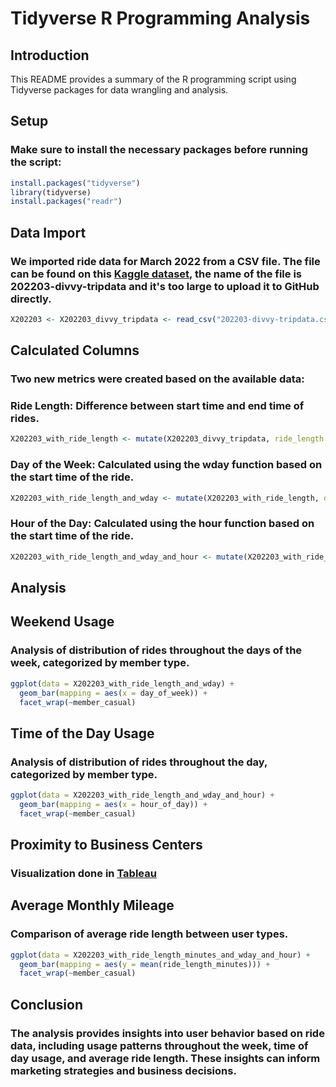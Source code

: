 # Tidyverse R Programming Analysis

## Introduction
This README provides a summary of the R programming script using Tidyverse packages for data wrangling and analysis.

## Setup
### Make sure to install the necessary packages before running the script:
```r
install.packages("tidyverse")
library(tidyverse)
install.packages("readr")
```

## Data Import
### We imported ride data for March 2022 from a CSV file. The file can be found on this [Kaggle dataset](https://www.kaggle.com/datasets/evangower/cyclistic-bike-share?resource=download), the name of the file is 202203-divvy-tripdata and it's too large to upload it to GitHub directly.

```r
X202203 <- X202203_divvy_tripdata <- read_csv("202203-divvy-tripdata.csv")
```

## Calculated Columns
### Two new metrics were created based on the available data:

### Ride Length: Difference between start time and end time of rides.

```r
X202203_with_ride_length <- mutate(X202203_divvy_tripdata, ride_length = ended_at - started_at)
```

### Day of the Week: Calculated using the wday function based on the start time of the ride.

```r
X202203_with_ride_length_and_wday <- mutate(X202203_with_ride_length, day_of_week = wday(started_at))
```
### Hour of the Day: Calculated using the hour function based on the start time of the ride.

```r
X202203_with_ride_length_and_wday_and_hour <- mutate(X202203_with_ride_length_and_wday, hour_of_day = hour(started_at))
```


## Analysis
## Weekend Usage
### Analysis of distribution of rides throughout the days of the week, categorized by member type.

```r
ggplot(data = X202203_with_ride_length_and_wday) +
  geom_bar(mapping = aes(x = day_of_week)) +
  facet_wrap(~member_casual)
```

## Time of the Day Usage
### Analysis of distribution of rides throughout the day, categorized by member type.

```r
ggplot(data = X202203_with_ride_length_and_wday_and_hour) +
  geom_bar(mapping = aes(x = hour_of_day)) +
  facet_wrap(~member_casual)
```

## Proximity to Business Centers
### Visualization done in  [Tableau](https://website-name.com](https://public.tableau.com/app/profile/nika.levidze/viz/CitibikeHeatmap/Dashboard1))


## Average Monthly Mileage
### Comparison of average ride length between user types.

```r
ggplot(data = X202203_with_ride_length_minutes_and_wday_and_hour) +
  geom_bar(mapping = aes(y = mean(ride_length_minutes))) +
  facet_wrap(~member_casual)
```

## Conclusion
### The analysis provides insights into user behavior based on ride data, including usage patterns throughout the week, time of day usage, and average ride length. These insights can inform marketing strategies and business decisions.

